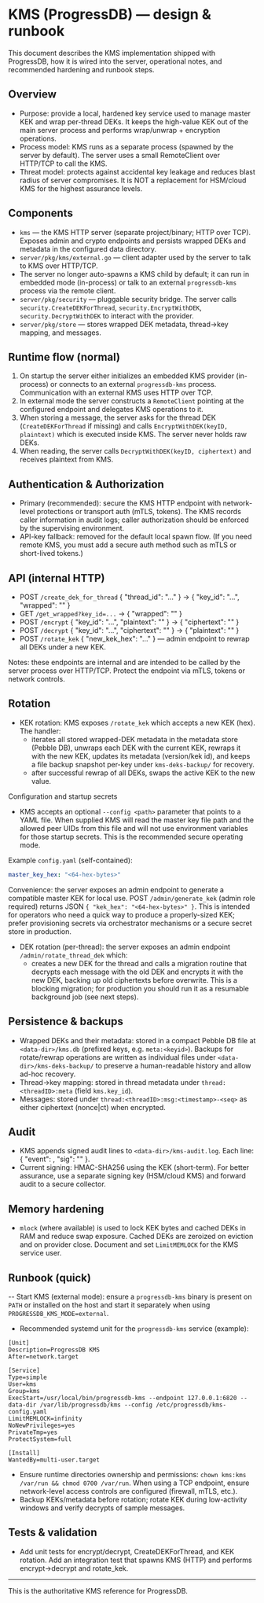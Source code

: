 # KMS (ProgressDB) — design & runbook

This document describes the KMS implementation shipped with ProgressDB, how it is wired into the server, operational notes, and recommended hardening and runbook steps.

## Overview

- Purpose: provide a local, hardened key service used to manage master KEK and wrap per-thread DEKs. It keeps the high-value KEK out of the main server process and performs wrap/unwrap + encryption operations.
 - Process model: KMS runs as a separate process (spawned by the server by default). The server uses a small RemoteClient over HTTP/TCP to call the KMS.
- Threat model: protects against accidental key leakage and reduces blast radius of server compromises. It is NOT a replacement for HSM/cloud KMS for the highest assurance levels.

## Components

 - `kms` — the KMS HTTP server (separate project/binary; HTTP over TCP). Exposes admin and crypto endpoints and persists wrapped DEKs and metadata in the configured data directory.
 - `server/pkg/kms/external.go` — client adapter used by the server to talk to KMS over HTTP/TCP.
 - The server no longer auto-spawns a KMS child by default; it can run in
  embedded mode (in-process) or talk to an external `progressdb-kms` process via the
  remote client.
 - `server/pkg/security` — pluggable security bridge. The server calls `security.CreateDEKForThread`, `security.EncryptWithDEK`, `security.DecryptWithDEK` to interact with the provider.
- `server/pkg/store` — stores wrapped DEK metadata, thread->key mapping, and messages.

## Runtime flow (normal)

1. On startup the server either initializes an embedded KMS provider (in-process) or connects to an external `progressdb-kms` process. Communication with an external KMS uses HTTP over TCP.
2. In external mode the server constructs a `RemoteClient` pointing at the configured endpoint and delegates KMS operations to it.
3. When storing a message, the server asks for the thread DEK (`CreateDEKForThread` if missing) and calls `EncryptWithDEK(keyID, plaintext)` which is executed inside KMS. The server never holds raw DEKs.
4. When reading, the server calls `DecryptWithDEK(keyID, ciphertext)` and receives plaintext from KMS.

## Authentication & Authorization

 - Primary (recommended): secure the KMS HTTP endpoint with network-level protections or transport auth (mTLS, tokens). The KMS records caller information in audit logs; caller authorization should be enforced by the supervising environment.
- API-key fallback: removed for the default local spawn flow. (If you need remote KMS, you must add a secure auth method such as mTLS or short-lived tokens.)

## API (internal HTTP)

- POST `/create_dek_for_thread` { "thread_id": "..." } → { "key_id": "...", "wrapped": "<base64>" }
- GET `/get_wrapped?key_id=...` → { "wrapped": "<base64>" }
- POST `/encrypt` { "key_id": "...", "plaintext": "<base64>" } → { "ciphertext": "<base64>" }
- POST `/decrypt` { "key_id": "...", "ciphertext": "<base64>" } → { "plaintext": "<base64>" }
- POST `/rotate_kek` { "new_kek_hex": "..." } — admin endpoint to rewrap all DEKs under a new KEK.

Notes: these endpoints are internal and are intended to be called by the server process over HTTP/TCP. Protect the endpoint via mTLS, tokens or network controls.

## Rotation

- KEK rotation: KMS exposes `/rotate_kek` which accepts a new KEK (hex). The handler:
  - iterates all stored wrapped-DEK metadata in the metadata store (Pebble DB), unwraps each DEK with the current KEK, rewraps it with the new KEK, updates its metadata (version/kek id), and keeps a file backup snapshot per-key under `kms-deks-backup/` for recovery.
  - after successful rewrap of all DEKs, swaps the active KEK to the new value.

Configuration and startup secrets

- KMS accepts an optional `--config <path>` parameter that points to a YAML file. When supplied KMS will read the master key file path and the allowed peer UIDs from this file and will not use environment variables for those startup secrets. This is the recommended secure operating mode.

Example `config.yaml` (self-contained):

```yaml
master_key_hex: "<64-hex-bytes>"
```

Convenience: the server exposes an admin endpoint to generate a compatible
master KEK for local use. POST `/admin/generate_kek` (admin role required)
returns JSON `{ "kek_hex": "<64-hex-bytes>" }`. This is intended for
operators who need a quick way to produce a properly-sized KEK; prefer
provisioning secrets via orchestrator mechanisms or a secure secret store
in production.
- DEK rotation (per-thread): the server exposes an admin endpoint `/admin/rotate_thread_dek` which:
  - creates a new DEK for the thread and calls a migration routine that decrypts each message with the old DEK and encrypts it with the new DEK, backing up old ciphertexts before overwrite. This is a blocking migration; for production you should run it as a resumable background job (see next steps).

## Persistence & backups

- Wrapped DEKs and their metadata: stored in a compact Pebble DB file at `<data-dir>/kms.db` (prefixed keys, e.g. `meta:<keyid>`). Backups for rotate/rewrap operations are written as individual files under `<data-dir>/kms-deks-backup/` to preserve a human-readable history and allow ad-hoc recovery.
 - Thread->key mapping: stored in thread metadata under `thread:<threadID>:meta` (field `kms.key_id`).
- Messages: stored under `thread:<threadID>:msg:<timestamp>-<seq>` as either ciphertext (nonce|ct) when encrypted.

## Audit

- KMS appends signed audit lines to `<data-dir>/kms-audit.log`. Each line: { "event": <json>, "sig": "<base64-hmac>" }.
- Current signing: HMAC-SHA256 using the KEK (short-term). For better assurance, use a separate signing key (HSM/cloud KMS) and forward audit to a secure collector.

## Memory hardening

- `mlock` (where available) is used to lock KEK bytes and cached DEKs in RAM and reduce swap exposure. Cached DEKs are zeroized on eviction and on provider close. Document and set `LimitMEMLOCK` for the KMS service user.

## Runbook (quick)

-- Start KMS (external mode): ensure a `progressdb-kms` binary is present on `PATH` or installed on the host and start it separately when using `PROGRESSDB_KMS_MODE=external`.
- Recommended systemd unit for the `progressdb-kms` service (example):

```
[Unit]
Description=ProgressDB KMS
After=network.target

[Service]
Type=simple
User=kms
Group=kms
ExecStart=/usr/local/bin/progressdb-kms --endpoint 127.0.0.1:6820 --data-dir /var/lib/progressdb/kms --config /etc/progressdb/kms-config.yaml
LimitMEMLOCK=infinity
NoNewPrivileges=yes
PrivateTmp=yes
ProtectSystem=full

[Install]
WantedBy=multi-user.target
```

- Ensure runtime directories ownership and permissions: `chown kms:kms /var/run && chmod 0700 /var/run`. When using a TCP endpoint, ensure network-level access controls are configured (firewall, mTLS, etc.).
- Backup KEKs/metadata before rotation; rotate KEK during low-activity windows and verify decrypts of sample messages.

## Tests & validation

 - Add unit tests for encrypt/decrypt, CreateDEKForThread, and KEK rotation. Add an integration test that spawns KMS (HTTP) and performs encrypt->decrypt and rotate_kek.

---

This is the authoritative KMS reference for ProgressDB.
